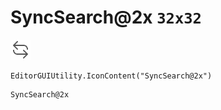 # SyncSearch@2x `32x32`
<img src="/img/SyncSearch@2x.png" width=32 height=32>

``` CSharp
EditorGUIUtility.IconContent("SyncSearch@2x")
```
```
SyncSearch@2x
```

